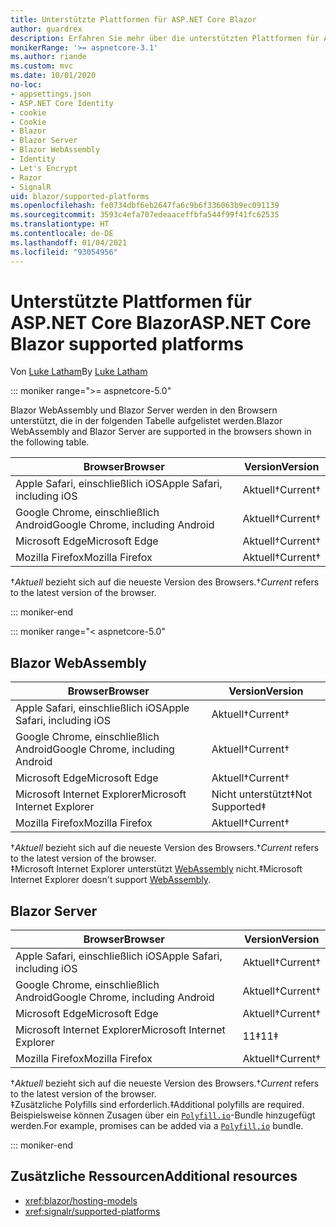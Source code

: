 ```yaml
---
title: Unterstützte Plattformen für ASP.NET Core Blazor
author: guardrex
description: Erfahren Sie mehr über die unterstützten Plattformen für ASP.NET Core Blazor.
monikerRange: '>= aspnetcore-3.1'
ms.author: riande
ms.custom: mvc
ms.date: 10/01/2020
no-loc:
- appsettings.json
- ASP.NET Core Identity
- cookie
- Cookie
- Blazor
- Blazor Server
- Blazor WebAssembly
- Identity
- Let's Encrypt
- Razor
- SignalR
uid: blazor/supported-platforms
ms.openlocfilehash: fe0734dbf6eb2647fa6c9b6f336063b9ec091139
ms.sourcegitcommit: 3593c4efa707edeaaceffbfa544f99f41fc62535
ms.translationtype: HT
ms.contentlocale: de-DE
ms.lasthandoff: 01/04/2021
ms.locfileid: "93054956"
---
```

# <a name="aspnet-core-no-locblazor-supported-platforms"></a><span data-ttu-id="ab19c-103">Unterstützte Plattformen für ASP.NET Core Blazor</span><span class="sxs-lookup"><span data-stu-id="ab19c-103">ASP.NET Core Blazor supported platforms</span></span>

<span data-ttu-id="ab19c-104">Von [Luke Latham](https://github.com/guardrex)</span><span class="sxs-lookup"><span data-stu-id="ab19c-104">By [Luke Latham](https://github.com/guardrex)</span></span>

::: moniker range=">= aspnetcore-5.0"

<span data-ttu-id="ab19c-105">Blazor WebAssembly und Blazor Server werden in den Browsern unterstützt, die in der folgenden Tabelle aufgelistet werden.</span><span class="sxs-lookup"><span data-stu-id="ab19c-105">Blazor WebAssembly and Blazor Server are supported in the browsers shown in the following table.</span></span>

| <span data-ttu-id="ab19c-106">Browser</span><span class="sxs-lookup"><span data-stu-id="ab19c-106">Browser</span></span>                          | <span data-ttu-id="ab19c-107">Version</span><span class="sxs-lookup"><span data-stu-id="ab19c-107">Version</span></span>         |
| -------------------------------- | --------------- |
| <span data-ttu-id="ab19c-108">Apple Safari, einschließlich iOS</span><span class="sxs-lookup"><span data-stu-id="ab19c-108">Apple Safari, including iOS</span></span>      | <span data-ttu-id="ab19c-109">Aktuell&dagger;</span><span class="sxs-lookup"><span data-stu-id="ab19c-109">Current&dagger;</span></span> |
| <span data-ttu-id="ab19c-110">Google Chrome, einschließlich Android</span><span class="sxs-lookup"><span data-stu-id="ab19c-110">Google Chrome, including Android</span></span> | <span data-ttu-id="ab19c-111">Aktuell&dagger;</span><span class="sxs-lookup"><span data-stu-id="ab19c-111">Current&dagger;</span></span> |
| <span data-ttu-id="ab19c-112">Microsoft Edge</span><span class="sxs-lookup"><span data-stu-id="ab19c-112">Microsoft Edge</span></span>                   | <span data-ttu-id="ab19c-113">Aktuell&dagger;</span><span class="sxs-lookup"><span data-stu-id="ab19c-113">Current&dagger;</span></span> |
| <span data-ttu-id="ab19c-114">Mozilla Firefox</span><span class="sxs-lookup"><span data-stu-id="ab19c-114">Mozilla Firefox</span></span>                  | <span data-ttu-id="ab19c-115">Aktuell&dagger;</span><span class="sxs-lookup"><span data-stu-id="ab19c-115">Current&dagger;</span></span> |  

<span data-ttu-id="ab19c-116">&dagger;*Aktuell* bezieht sich auf die neueste Version des Browsers.</span><span class="sxs-lookup"><span data-stu-id="ab19c-116">&dagger;*Current* refers to the latest version of the browser.</span></span>  

::: moniker-end

::: moniker range="< aspnetcore-5.0"

## Blazor WebAssembly

| <span data-ttu-id="ab19c-117">Browser</span><span class="sxs-lookup"><span data-stu-id="ab19c-117">Browser</span></span>                          | <span data-ttu-id="ab19c-118">Version</span><span class="sxs-lookup"><span data-stu-id="ab19c-118">Version</span></span>               |
| -------------------------------- | --------------------- |
| <span data-ttu-id="ab19c-119">Apple Safari, einschließlich iOS</span><span class="sxs-lookup"><span data-stu-id="ab19c-119">Apple Safari, including iOS</span></span>      | <span data-ttu-id="ab19c-120">Aktuell&dagger;</span><span class="sxs-lookup"><span data-stu-id="ab19c-120">Current&dagger;</span></span>       |
| <span data-ttu-id="ab19c-121">Google Chrome, einschließlich Android</span><span class="sxs-lookup"><span data-stu-id="ab19c-121">Google Chrome, including Android</span></span> | <span data-ttu-id="ab19c-122">Aktuell&dagger;</span><span class="sxs-lookup"><span data-stu-id="ab19c-122">Current&dagger;</span></span>       |
| <span data-ttu-id="ab19c-123">Microsoft Edge</span><span class="sxs-lookup"><span data-stu-id="ab19c-123">Microsoft Edge</span></span>                   | <span data-ttu-id="ab19c-124">Aktuell&dagger;</span><span class="sxs-lookup"><span data-stu-id="ab19c-124">Current&dagger;</span></span>       |
| <span data-ttu-id="ab19c-125">Microsoft Internet Explorer</span><span class="sxs-lookup"><span data-stu-id="ab19c-125">Microsoft Internet Explorer</span></span>      | <span data-ttu-id="ab19c-126">Nicht unterstützt&Dagger;</span><span class="sxs-lookup"><span data-stu-id="ab19c-126">Not Supported&Dagger;</span></span> |
| <span data-ttu-id="ab19c-127">Mozilla Firefox</span><span class="sxs-lookup"><span data-stu-id="ab19c-127">Mozilla Firefox</span></span>                  | <span data-ttu-id="ab19c-128">Aktuell&dagger;</span><span class="sxs-lookup"><span data-stu-id="ab19c-128">Current&dagger;</span></span>       |  

<span data-ttu-id="ab19c-129">&dagger;*Aktuell* bezieht sich auf die neueste Version des Browsers.</span><span class="sxs-lookup"><span data-stu-id="ab19c-129">&dagger;*Current* refers to the latest version of the browser.</span></span>  
<span data-ttu-id="ab19c-130">&Dagger;Microsoft Internet Explorer unterstützt [WebAssembly](https://webassembly.org) nicht.</span><span class="sxs-lookup"><span data-stu-id="ab19c-130">&Dagger;Microsoft Internet Explorer doesn't support [WebAssembly](https://webassembly.org).</span></span>

## Blazor Server

| <span data-ttu-id="ab19c-131">Browser</span><span class="sxs-lookup"><span data-stu-id="ab19c-131">Browser</span></span>                          | <span data-ttu-id="ab19c-132">Version</span><span class="sxs-lookup"><span data-stu-id="ab19c-132">Version</span></span>         |
| -------------------------------- | --------------- |
| <span data-ttu-id="ab19c-133">Apple Safari, einschließlich iOS</span><span class="sxs-lookup"><span data-stu-id="ab19c-133">Apple Safari, including iOS</span></span>      | <span data-ttu-id="ab19c-134">Aktuell&dagger;</span><span class="sxs-lookup"><span data-stu-id="ab19c-134">Current&dagger;</span></span> |
| <span data-ttu-id="ab19c-135">Google Chrome, einschließlich Android</span><span class="sxs-lookup"><span data-stu-id="ab19c-135">Google Chrome, including Android</span></span> | <span data-ttu-id="ab19c-136">Aktuell&dagger;</span><span class="sxs-lookup"><span data-stu-id="ab19c-136">Current&dagger;</span></span> |
| <span data-ttu-id="ab19c-137">Microsoft Edge</span><span class="sxs-lookup"><span data-stu-id="ab19c-137">Microsoft Edge</span></span>                   | <span data-ttu-id="ab19c-138">Aktuell&dagger;</span><span class="sxs-lookup"><span data-stu-id="ab19c-138">Current&dagger;</span></span> |
| <span data-ttu-id="ab19c-139">Microsoft Internet Explorer</span><span class="sxs-lookup"><span data-stu-id="ab19c-139">Microsoft Internet Explorer</span></span>      | <span data-ttu-id="ab19c-140">11&Dagger;</span><span class="sxs-lookup"><span data-stu-id="ab19c-140">11&Dagger;</span></span>      |
| <span data-ttu-id="ab19c-141">Mozilla Firefox</span><span class="sxs-lookup"><span data-stu-id="ab19c-141">Mozilla Firefox</span></span>                  | <span data-ttu-id="ab19c-142">Aktuell&dagger;</span><span class="sxs-lookup"><span data-stu-id="ab19c-142">Current&dagger;</span></span> |

<span data-ttu-id="ab19c-143">&dagger;*Aktuell* bezieht sich auf die neueste Version des Browsers.</span><span class="sxs-lookup"><span data-stu-id="ab19c-143">&dagger;*Current* refers to the latest version of the browser.</span></span>  
<span data-ttu-id="ab19c-144">&Dagger;Zusätzliche Polyfills sind erforderlich.</span><span class="sxs-lookup"><span data-stu-id="ab19c-144">&Dagger;Additional polyfills are required.</span></span> <span data-ttu-id="ab19c-145">Beispielsweise können Zusagen über ein [`Polyfill.io`](https://polyfill.io/v3/)-Bundle hinzugefügt werden.</span><span class="sxs-lookup"><span data-stu-id="ab19c-145">For example, promises can be added via a [`Polyfill.io`](https://polyfill.io/v3/) bundle.</span></span>

::: moniker-end

## <a name="additional-resources"></a><span data-ttu-id="ab19c-146">Zusätzliche Ressourcen</span><span class="sxs-lookup"><span data-stu-id="ab19c-146">Additional resources</span></span>

* <xref:blazor/hosting-models>
* <xref:signalr/supported-platforms>
